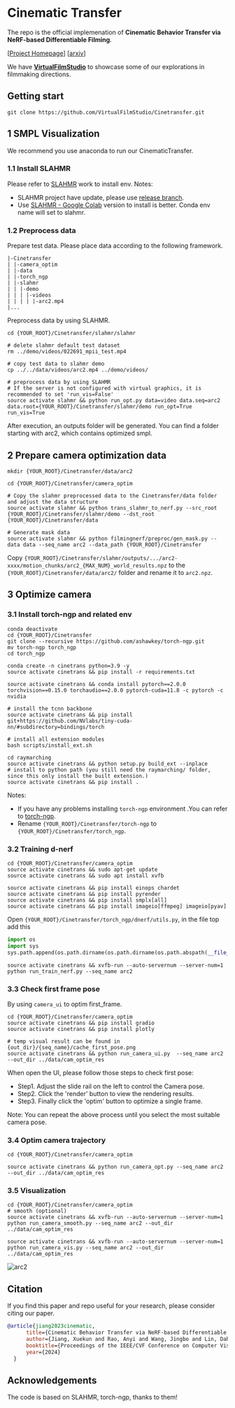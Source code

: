 # Cinematic Transfer

The repo is the official implemenation of **Cinematic Behavior Transfer via NeRF-based Differentiable Filming**.

[[Project Homepage]( https://virtualfilmstudio.github.io/projects/cinetransfer/)] [[arxiv](https://arxiv.org/pdf/2311.17754.pdf)]

We have **[VirtualFilmStudio](https://virtualfilmstudio.github.io/)** to showcase some of our explorations in filmmaking directions.

## Getting start
```shell
git clone https://github.com/VirtualFilmStudio/Cinetransfer.git
```
## 1 SMPL Visualization
We recommend you use anaconda to run our CinematicTransfer. 
### 1.1 Install SLAHMR
Please refer to [SLAHMR](https://github.com/vye16/slahmr/tree/release) work to install env.
Notes: 

- SLAHMR project have update, please use [release branch](https://github.com/vye16/slahmr/tree/release). 
- Use [SLAHMR - Google Colab](https://colab.research.google.com/drive/1IFvek5DSgKb80vtSvXAXh1xmBFMJuxeL?usp=sharing) version to install  is better. Conda env name will set to slahmr.
### 1.2 Preprocess data
Prepare test data. Please place data according to the following framework. 
```shell
|-Cinetransfer
| |-camera_optim
| |-data
| |-torch_ngp
| |-slahmr
| | |-demo
| | | |-videos
| | | | |-arc2.mp4 
|...
```
Preprocess data by using SLAHMR.
```shell
cd {YOUR_ROOT}/Cinetransfer/slahmr/slahmr

# delete slahmr default test dataset
rm ../demo/videos/022691_mpii_test.mp4

# copy test data to slahmr demo
cp ../../data/videos/arc2.mp4 ../demo/videos/

# preprocess data by using SLAHMR
# If the server is not configured with virtual graphics, it is recommended to set 'run_vis=False'
source activate slahmr && python run_opt.py data=video data.seq=arc2 data.root={YOUR_ROOT}/Cinetransfer/slahmr/demo run_opt=True run_vis=True
```
After execution, an outputs folder will be generated. You can find a folder starting with arc2, which contains optimized smpl.

## 2 Prepare camera optimization data
```shell
mkdir {YOUR_ROOT}/Cinetransfer/data/arc2

cd {YOUR_ROOT}/Cinetransfer/camera_optim

# Copy the slahmr preprocessed data to the Cinetransfer/data folder and adjust the data structure
source activate slahmr && python trans_slahmr_to_nerf.py --src_root {YOUR_ROOT}/Cinetransfer/slahmr/demo --dst_root {YOUR_ROOT}/Cinetransfer/data

# Generate mask data
source activate slahmr && python filmingnerf/preproc/gen_mask.py --data data --seq_name arc2 --data_path {YOUR_ROOT}/Cinetransfer
```

Copy `{YOUR_ROOT}/Cinetransfer/slahmr/outputs/.../arc2-xxxx/motion_chunks/arc2_{MAX_NUM}_world_results.npz` to the `{YOUR_ROOT}/Cinetransfer/data/arc2/` folder and rename it to `arc2.npz`.


## 3 Optimize camera
### 3.1 Install torch-ngp and related env

```shell
conda deactivate
cd {YOUR_ROOT}/Cinetransfer
git clone --recursive https://github.com/ashawkey/torch-ngp.git
mv torch-ngp torch_ngp
cd torch_ngp

conda create -n cinetrans python=3.9 -y
source activate cinetrans && pip install -r requirements.txt

source activate cinetrans && conda install pytorch==2.0.0 torchvision==0.15.0 torchaudio==2.0.0 pytorch-cuda=11.8 -c pytorch -c nvidia

# install the tcnn backbone
source activate cinetrans && pip install git+https://github.com/NVlabs/tiny-cuda-nn/#subdirectory=bindings/torch

# install all extension modules
bash scripts/install_ext.sh

cd raymarching
source activate cinetrans && python setup.py build_ext --inplace
# install to python path (you still need the raymarching/ folder, since this only install the built extension.)
source activate cinetrans && pip install . 
```
Notes:
- If you have any problems installing ```torch-ngp``` environment .You can refer to [torch-ngp](https://github.com/ashawkey/torch-ngp).
- Rename ```{YOUR_ROOT}/Cinetransfer/torch-ngp``` to ```{YOUR_ROOT}/Cinetransfer/torch_ngp```.

### 3.2 Training d-nerf
```shell
cd {YOUR_ROOT}/Cinetransfer/camera_optim
source activate cinetrans && sudo apt-get update 
source activate cinetrans && sudo apt install xvfb

source activate cinetrans && pip install einops chardet
source activate cinetrans && pip install pyrender
source activate cinetrans && pip install smplx[all]
source activate cinetrans && pip install imageio[ffmpeg] imageio[pyav]
```

Open ```{YOUR_ROOT}/Cinetransfer/torch_ngp/dnerf/utils.py```, in the file top add this

```python
import os
import sys
sys.path.append(os.path.dirname(os.path.dirname(os.path.abspath(__file__))))
```

```shell
source activate cinetrans && xvfb-run --auto-servernum --server-num=1 python run_train_nerf.py --seq_name arc2
```

### 3.3 Check first frame pose
By using ```camera_ui``` to optim first_frame. 
```shell
cd {YOUR_ROOT}/Cinetransfer/camera_optim
source activate cinetrans && pip install gradio
source activate cinetrans && pip install plotly

# temp visual result can be found in {out_dir}/{seq_name}/cache_first_pose.png
source activate cinetrans && python run_camera_ui.py  --seq_name arc2 --out_dir ../data/cam_optim_res
```
When open the UI, please follow those steps to check first pose:
- Step1. Adjust the slide rail on the left to control the Camera pose.
- Step2. Click the 'render' button to view the rendering results.
- Step3. Finally click the 'optim' button to optimize a single frame.

Note: You can repeat the above process until you select the most suitable camera pose.

### 3.4 Optim camera trajectory
```shell
cd {YOUR_ROOT}/Cinetransfer/camera_optim

source activate cinetrans && python run_camera_opt.py --seq_name arc2 --out_dir ../data/cam_optim_res
```

### 3.5 Visualization
```shell
cd {YOUR_ROOT}/Cinetransfer/camera_optim
# smooth (optional)
source activate cinetrans && xvfb-run --auto-servernum --server-num=1 python run_camera_smooth.py --seq_name arc2 --out_dir ../data/cam_optim_res

source activate cinetrans && xvfb-run --auto-servernum --server-num=1 python run_camera_vis.py --seq_name arc2 --out_dir ../data/cam_optim_res
```

![arc2](https://github.com/VirtualFilmStudio/Cinetransfer/blob/main/results/arc2.gif)

## Citation

If you find this paper and repo useful for your research, please consider citing our paper.

```bibtex
@article{jiang2023cinematic,
      title={Cinematic Behavior Transfer via NeRF-based Differentiable Filming},
      author={Jiang, Xuekun and Rao, Anyi and Wang, Jingbo and Lin, Dahua and Dai, Bo},
      booktitle={Proceedings of the IEEE/CVF Conference on Computer Vision and Pattern Recognition},
      year={2024}
  }
```

## Acknowledgements
The code is based on SLAHMR, torch-ngp, thanks to them!
